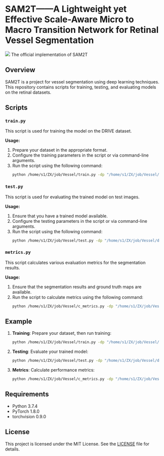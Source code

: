# SAM2T——A Lightweight yet Effective Scale-Aware Micro to Macro Transition Network for Retinal Vessel Segmentation
![](https://img.shields.io/badge/license-MIT-blue)
The official implementation of SAM2T

## Overview
SAM2T is a project for vessel segmentation using deep learning techniques. This repository contains scripts for training, testing, and evaluating models on the retinal datasets.

## Scripts

### `train.py`
This script is used for training the model on the DRIVE dataset.

**Usage:**
1. Prepare your dataset in the appropriate format.
2. Configure the training parameters in the script or via command-line arguments.
3. Run the script using the following command:
    ```bash
    python /home/s1/ZX/job/Vessel/train.py -dp "/home/s1/ZX/job/Vessel/datasets/DRIVE" --val
    ```

### `test.py`
This script is used for evaluating the trained model on test images.

**Usage:**
1. Ensure that you have a trained model available.
2. Configure the testing parameters in the script or via command-line arguments.
3. Run the script using the following command:
    ```bash
    python /home/s1/ZX/job/Vessel/test.py -dp "/home/s1/ZX/job/Vessel/datasets/DRIVE" -wp "/home/s1/ZX/job/Vessel/pretrained_weights/DRIVE/SAM2T/checkpoint-epoch20.pth" --show
    ```

### `metrics.py`
This script calculates various evaluation metrics for the segmentation results.

**Usage:**
1. Ensure that the segmentation results and ground truth maps are available.
2. Run the script to calculate metrics using the following command:
    ```bash
    python /home/s1/ZX/job/Vessel/c_metrics.py -dp "/home/s1/ZX/job/Vessel/datasets/DRIVE"
    ```

## Example
1. **Training**: Prepare your dataset, then run training:
    ```bash
    python /home/s1/ZX/job/Vessel/train.py -dp "/home/s1/ZX/job/Vessel/datasets/DRIVE" --val
    ```
2. **Testing**: Evaluate your trained model:
    ```bash
    python /home/s1/ZX/job/Vessel/test.py -dp "/home/s1/ZX/job/Vessel/datasets/DRIVE" -wp "/home/s1/ZX/job/Vessel/pretrained_weights/DRIVE/SAM2T/checkpoint-epoch20.pth" --show
    ```
3. **Metrics**: Calculate performance metrics:
    ```bash
    python /home/s1/ZX/job/Vessel/c_metrics.py -dp "/home/s1/ZX/job/Vessel/datasets/DRIVE"
    ```

## Requirements
- Python 3.7.4
- PyTorch 1.8.0
- torchvision 0.9.0
## License
This project is licensed under the MIT License. See the [LICENSE](LICENSE) file for details.
